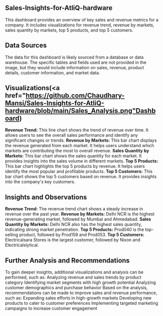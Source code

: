 ## Sales-Insights-for-AtliQ-hardware

This dashboard provides an overview of key sales and revenue metrics for a company. It includes visualizations for revenue trend, revenue by markets, sales quantity by markets, top 5 products, and top 5 customers.

## Data Sources

The data for this dashboard is likely sourced from a database or data warehouse. The specific tables and fields used are not provided in the image, but they would include information on sales, revenue, product details, customer information, and market data.

## Visualizations(<a href="https://github.com/Chaudhary-Mansi/Sales-Insights-for-AtliQ-hardware/blob/main/Sales_Analysis.png"Dashboard</a>)

**Revenue Trend:** This line chart shows the trend of revenue over time. It allows users to see the overall sales performance and identify any significant changes or trends.
**Revenue by Markets:** This bar chart displays the revenue generated from each market. It helps users understand which markets are contributing the most to overall revenue.
**Sales Quantity by Markets:** This bar chart shows the sales quantity for each market. It provides insights into the sales volume in different markets.
**Top 5 Products:** This bar chart highlights the top 5 products by revenue. It helps users identify the most popular and profitable products.
**Top 5 Customers:** This bar chart shows the top 5 customers based on revenue. It provides insights into the company's key customers.

## Insights and Observations

**Revenue Trend:** The revenue trend chart shows a steady increase in revenue over the past year.
**Revenue by Markets:** Delhi NCR is the highest revenue-generating market, followed by Mumbai and Ahmedabad.
**Sales Quantity by Markets:** Delhi NCR also has the highest sales quantity, indicating strong market penetration.
**Top 5 Products:** Prod040 is the top-selling product, followed by Prod159 and Prod053.
**Top 5 Customers:** Electricalsara Stores is the largest customer, followed by Nixon and Electricalslytical.

## Further Analysis and Recommendations

To gain deeper insights, additional visualizations and analysis can be performed, such as:
Analyzing revenue and sales trends by product category
Identifying market segments with high growth potential
Analyzing customer demographics and purchase behavior
Based on the analysis, recommendations can be made to improve sales and revenue performance, such as:
Expanding sales efforts in high-growth markets
Developing new products to cater to customer preferences
Implementing targeted marketing campaigns to increase customer engagement
